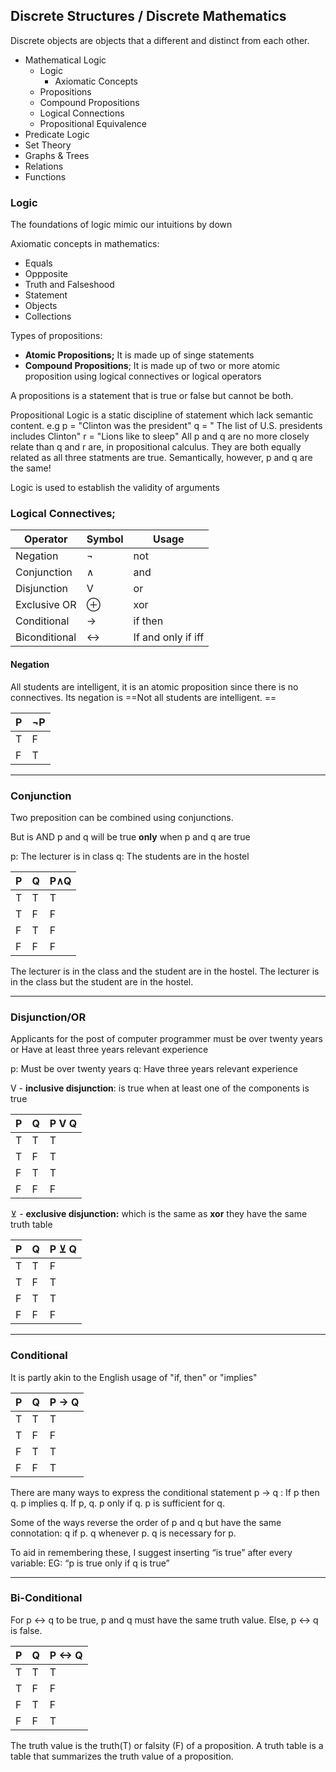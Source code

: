 ## Discrete Structures / Discrete Mathematics

Discrete objects are objects that a different and distinct from each other.  

- Mathematical Logic
	- Logic
		 - Axiomatic Concepts
	- Propositions
	- Compound Propositions
	- Logical Connections 
	- Propositional Equivalence
- Predicate Logic 
- Set Theory
- Graphs & Trees
- Relations
- Functions

### Logic
The foundations of logic mimic our intuitions by down 

Axiomatic concepts in mathematics:
- Equals
- Oppposite
- Truth and Falseshood
- Statement
- Objects
- Collections


Types of propositions:
- **Atomic Propositions;** It is made up of singe statements
- **Compound Propositions**; It is made up of two or more atomic proposition using logical connectives or logical operators 

A propositions is a statement that is true or false but cannot be both. 

Propositional Logic is a static discipline of statement which lack semantic content. 
			e.g p = "Clinton was the president"
					q = " The list of U.S. presidents includes Clinton"
					r = "Lions like to sleep"
				All p and q are no more closely relate than q and r are, in propositional calculus. They are both equally related as all three statments are true. Semantically, however, p and q are the same!
	


Logic is used to establish the validity of arguments

### Logical Connectives;
Operator | Symbol | Usage 
-|-|-
Negation | ¬ | not 
Conjunction | ∧ | and  
Disjunction | V | or 
Exclusive OR | ⊕  | xor 
Conditional | -> | if then 
Biconditional | <-> | If and only if iff 

#### Negation
All students are intelligent, it is an atomic proposition since there is no connectives. 
Its negation is ==Not all students are intelligent. ==

P |  ¬P
-|-
T | F
F | T

---

### Conjunction
Two preposition can be combined using conjunctions. 

But is AND
p and q will be true **only** when p and q are true

p: The lecturer is in class 
q: The students are in the hostel

P | Q | P∧Q
--|--|--
T| T | T
T | F | F
F | T | F
F | F | F
The lecturer is in the class and the student are in the hostel.
The lecturer is in the class but the student are in the hostel.

---

### Disjunction/OR
Applicants for the post of computer programmer must be over twenty years or Have at least three years relevant experience

p:  Must be over twenty years
q: Have three years relevant experience


V - **inclusive disjunction**: is true when at least one of the components is true

P | Q | P V Q
-|-|-
T| T | T 
T | F | T 
F | T | T
F | F | F

⊻ - **exclusive disjunction:** which is the same as **xor** they have the same truth table

P | Q | P ⊻   Q
-|-|-
T| T | F 
T | F | T 
F | T | T
F | F | F

---

### Conditional

It is partly akin to the English usage of "if, then" or "implies"

P | Q | P -> Q
-|-|-
T| T | T 
T | F | F 
F | T | T
F | F | T
There are many ways to express the conditional statement 
p -> q : If p then q. p implies q. If p, q. p only if q. p is sufficient for q. 

Some of the ways reverse the order of p and q but have the same connotation: q if p. q whenever p. q is necessary for p. 

To aid in remembering these, I suggest inserting “is true” after every variable: EG: “p is true only if q is true”

---
### Bi-Conditional 

For p <-> q to be true, p and q must have the same truth value. Else, p <-> q is false. 

P | Q | P <-> Q
-|-|-
T| T | T
T | F | F
F | T | F
F | F | T



 The truth value is the truth(T) or falsity (F) of a proposition.
 A truth table is a table that summarizes the truth value of a proposition. 


